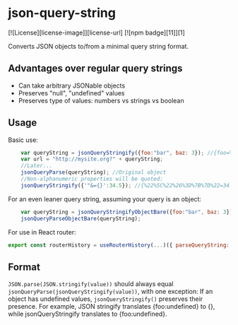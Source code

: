 # json-query-string
[![License][license-image]][license-url]
[![npm badge][11]][1]

Converts JSON objects to/from a minimal query string format.

## Advantages over regular query strings
- Can take arbitrary JSONable objects
- Preserves "null", "undefined" values
- Preserves type of values: numbers vs strings vs boolean

## Usage 
Basic use:
```javascript
    var queryString = jsonQueryStringify({foo:"bar", baz: 3}); //{foo=%22bar%22&baz=3}, displays in browser as {foo="bar"&baz=3}
    var url = "http://mysite.org?" + queryString;
    //Later...
    jsonQueryParse(queryString); //Original object
    //Non-alphanumeric properties will be quoted:
    jsonQueryStringify({'"&={}':34.5}); //{%22%5C%22%26%3D%7B%7D%22=34.5}, displays in browser as {"%5C"%26%3D%7B%7D"=34.5} - ugly but workable
```
For an even leaner query string, assuming your query is an object:
```javascript
    var queryString = jsonQueryStringifyObjectBare({foo:"bar", baz: 3}); //foo=%22bar%22&baz=3, displays in browser as foo="bar"&baz=3
    jsonQueryParseObjectBare(queryString);
```
For use in React router:
```javascript
export const routerHistory = useRouterHistory(...)({ parseQueryString: jsonQueryParseObjectBare, stringifyQuery: jsonQueryStringifyObjectBare});
```

## Format
`JSON.parse(JSON.stringify(value))` should always equal `jsonQueryParse(jsonQueryStringify(value))`, with one exception:
If an object has undefined values, `jsonQueryStringify()` preserves their presence. 
For example, JSON stringify translates {foo:undefined} to {}, while jsonQueryStringify translates to {foo:undefined}.  
 